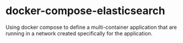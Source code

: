 # docker-compose-elasticsearch
Using docker compose to define a multi-container application that are running in a network created specifically for the application.
